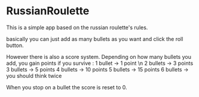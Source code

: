 # RussianRoulette

This is a simple app based on the russian roulette's rules.

basically you can just add as many bullets as you want and click the roll button.

However there is also a score system. Depending on how many bullets you add, you gain points if you survive :
1 bullet -> 1 point \n
2 bullets -> 3 points
3 bullets -> 5 points
4 bullets -> 10 points
5 bullets -> 15 points
6 bullets -> you should think twice

When you stop on a bullet the score is reset to 0.

